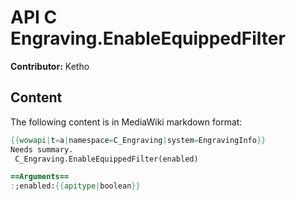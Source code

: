 # API C Engraving.EnableEquippedFilter

**Contributor:** Ketho

## Content

The following content is in MediaWiki markdown format:

```mediawiki
{{wowapi|t=a|namespace=C_Engraving|system=EngravingInfo}}
Needs summary.
 C_Engraving.EnableEquippedFilter(enabled)

==Arguments==
:;enabled:{{apitype|boolean}}
```